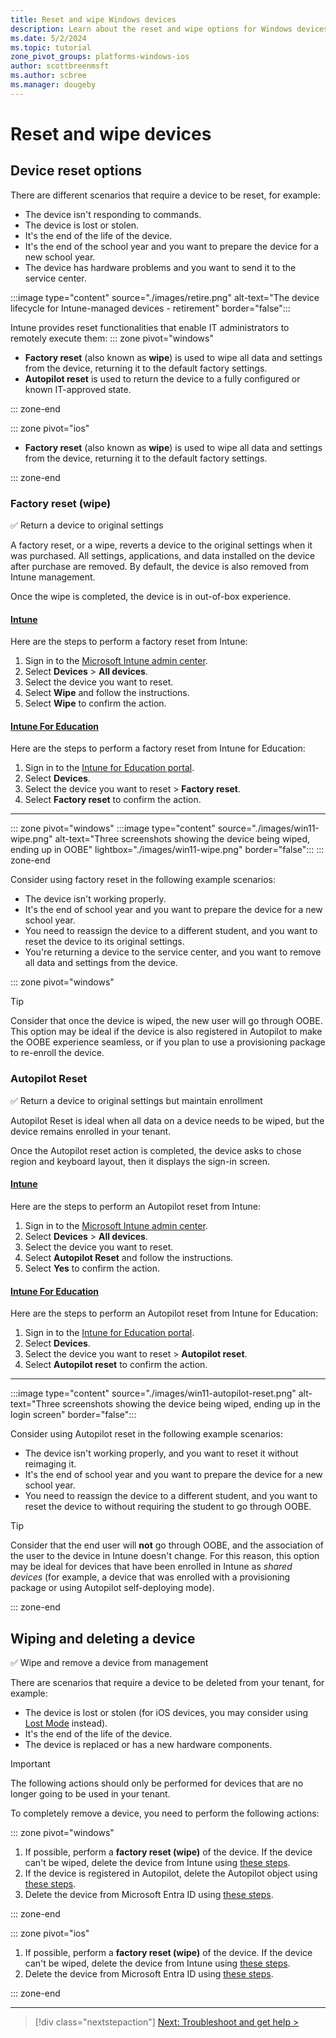 ```yaml
---
title: Reset and wipe Windows devices
description: Learn about the reset and wipe options for Windows devices using Intune for Education, including scenarios when to delete devices.
ms.date: 5/2/2024
ms.topic: tutorial
zone_pivot_groups: platforms-windows-ios
author: scottbreenmsft
ms.author: scbree
ms.manager: dougeby
---
```


# Reset and wipe devices

## Device reset options

There are different scenarios that require a device to be reset, for example:

- The device isn't responding to commands.
- The device is lost or stolen.
- It's the end of the life of the device.
- It's the end of the school year and you want to prepare the device for a new school year.
- The device has hardware problems and you want to send it to the service center.

:::image type="content" source="./images/retire.png" alt-text="The device lifecycle for Intune-managed devices - retirement" border="false":::

Intune provides reset functionalities that enable IT administrators to remotely execute them:
::: zone pivot="windows"

- **Factory reset** (also known as **wipe**) is used to wipe all data and settings from the device, returning it to the default factory settings.
- **Autopilot reset** is used to return the device to a fully configured or known IT-approved state.

::: zone-end

::: zone pivot="ios"

- **Factory reset** (also known as **wipe**) is used to wipe all data and settings from the device, returning it to the default factory settings.

::: zone-end

### Factory reset (wipe)

✅ Return a device to original settings

A factory reset, or a wipe, reverts a device to the original settings when it was purchased. All settings, applications, and data installed on the device after purchase are removed. By default, the device is also removed from Intune management.

Once the wipe is completed, the device is in out-of-box experience.

#### [Intune](#tab/intune)

Here are the steps to perform a factory reset from Intune:

1. Sign in to the [Microsoft Intune admin center](https://go.microsoft.com/fwlink/?linkid=2109431).
1. Select **Devices** > **All devices**.
1. Select the device you want to reset.
1. Select **Wipe** and follow the instructions.
1. Select **Wipe** to confirm the action.

#### [Intune For Education](#tab/intune-for-education)

Here are the steps to perform a factory reset from Intune for Education:

1. Sign in to the [Intune for Education portal](https://intuneeducation.portal.azure.com).
1. Select **Devices**.
1. Select the device you want to reset > **Factory reset**.
1. Select **Factory reset** to confirm the action.

---

::: zone pivot="windows"
:::image type="content" source="./images/win11-wipe.png" alt-text="Three screenshots showing the device being wiped, ending up in OOBE" lightbox="./images/win11-wipe.png" border="false":::
::: zone-end

Consider using factory reset in the following example scenarios:

- The device isn't working properly.
- It's the end of school year and you want to prepare the device for a new school year.
- You need to reassign the device to a different student, and you want to reset the device to its original settings.
- You're returning a device to the service center, and you want to remove all data and settings from the device.

::: zone pivot="windows"

> [!TIP]
> Consider that once the device is wiped, the new user will go through OOBE. This option may be ideal if the device is also registered in Autopilot to make the OOBE experience seamless, or if you plan to use a provisioning package to re-enroll the device.

### Autopilot Reset

✅ Return a device to original settings but maintain enrollment

Autopilot Reset is ideal when all data on a device needs to be wiped, but the device remains enrolled in your tenant.

Once the Autopilot reset action is completed, the device asks to chose region and keyboard layout, then it displays the sign-in screen.

#### [Intune](#tab/intune)

Here are the steps to perform an Autopilot reset from Intune:

1. Sign in to the [Microsoft Intune admin center](https://go.microsoft.com/fwlink/?linkid=2109431).
1. Select **Devices** > **All devices**.
1. Select the device you want to reset.
1. Select **Autopilot Reset** and follow the instructions.
1. Select **Yes** to confirm the action.

#### [Intune For Education](#tab/intune-for-education)

Here are the steps to perform an Autopilot reset from Intune for Education:

1. Sign in to the [Intune for Education portal](https://intuneeducation.portal.azure.com).
1. Select **Devices**.
1. Select the device you want to reset > **Autopilot reset**.
1. Select **Autopilot reset** to confirm the action.

---

:::image type="content" source="./images/win11-autopilot-reset.png" alt-text="Three screenshots showing the device being wiped, ending up in the login screen" border="false":::

Consider using Autopilot reset in the following example scenarios:

- The device isn't working properly, and you want to reset it without reimaging it.
- It's the end of school year and you want to prepare the device for a new school year.
- You need to reassign the device to a different student, and you want to reset the device to without requiring the student to go through OOBE.

> [!TIP]
> Consider that the end user will **not** go through OOBE, and the association of the user to  the device in Intune doesn't change. For this reason, this option may be ideal for devices that have been enrolled in Intune as *shared devices* (for example, a device that was enrolled with a provisioning package or using Autopilot self-deploying mode).

::: zone-end

## Wiping and deleting a device

✅ Wipe and remove a device from management

There are scenarios that require a device to be deleted from your tenant, for example:

- The device is lost or stolen (for iOS devices, you may consider using [Lost Mode](/mem/intune-service/remote-actions/device-lost-mode) instead).
- It's the end of the life of the device.
- The device is replaced or has a new hardware components.

> [!IMPORTANT]
> The following actions should only be performed for devices that are no longer going to be used in your tenant.

 To completely remove a device, you need to perform the following actions:

::: zone pivot="windows"

1. If possible, perform a **factory reset (wipe)** of the device. If the device can't be wiped, delete the device from Intune using [these steps][MEM-1].
1. If the device is registered in Autopilot, delete the Autopilot object using [these steps][MEM-2].
1. Delete the device from Microsoft Entra ID using [these steps][MEM-3].

::: zone-end

::: zone pivot="ios"

1. If possible, perform a **factory reset (wipe)** of the device. If the device can't be wiped, delete the device from Intune using [these steps][MEM-1].
1. Delete the device from Microsoft Entra ID using [these steps][MEM-3].

::: zone-end

________________________________________________________

> [!div class="nextstepaction"]
> [Next: Troubleshoot and get help >](troubleshoot-overview.md)

<!-- Reference links in article -->

[MEM-1]: /mem/intune-service/remote-actions/devices-wipe#delete-devices-from-the-intune-portal
[MEM-2]: /mem/intune-service/remote-actions/devices-wipe#delete-devices-from-the-intune-portal
[MEM-3]: /mem/intune-service/remote-actions/devices-wipe#delete-devices-from-the-azure-active-directory-portal
